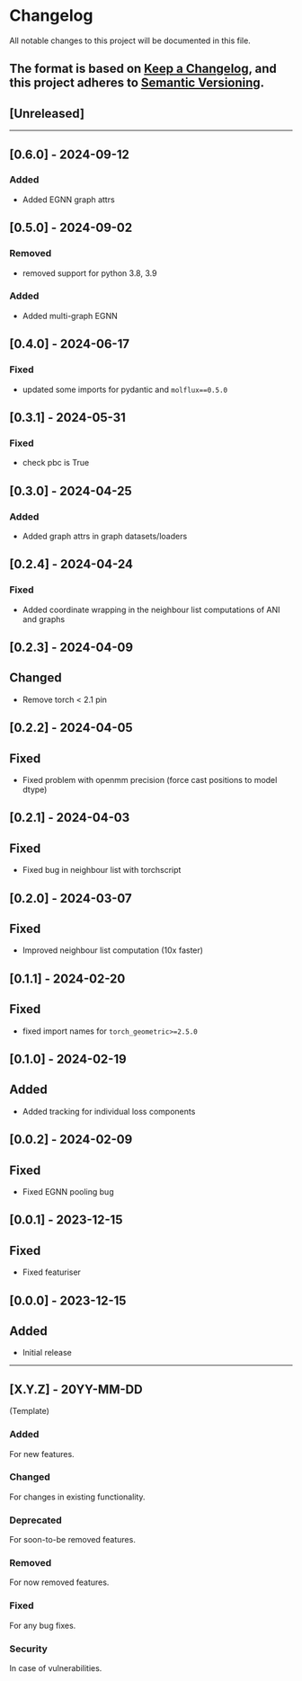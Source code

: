 # Changelog

All notable changes to this project will be documented in this file.

The format is based on [Keep a Changelog](https://keepachangelog.com/en/1.0.0/), and this project
adheres to [Semantic Versioning](https://semver.org/spec/v2.0.0.html).
---------------------------------------------------------

## [Unreleased]

---------------------------------------------------------
## [0.6.0] - 2024-09-12

### Added

* Added EGNN graph attrs

## [0.5.0] - 2024-09-02

### Removed

* removed support for python 3.8, 3.9

### Added

*  Added multi-graph EGNN

## [0.4.0] - 2024-06-17

### Fixed

* updated some imports for pydantic and `molflux==0.5.0`

## [0.3.1] - 2024-05-31

### Fixed

* check pbc is True

## [0.3.0] - 2024-04-25

### Added

* Added graph attrs in graph datasets/loaders

## [0.2.4] - 2024-04-24

### Fixed

* Added coordinate wrapping in the neighbour list computations of ANI and graphs

## [0.2.3] - 2024-04-09

## Changed

* Remove torch < 2.1 pin

## [0.2.2] - 2024-04-05

## Fixed

* Fixed problem with openmm precision (force cast positions to model dtype)

## [0.2.1] - 2024-04-03

## Fixed

* Fixed bug in neighbour list with torchscript

## [0.2.0] - 2024-03-07

## Fixed

* Improved neighbour list computation (10x faster)

## [0.1.1] - 2024-02-20

## Fixed

* fixed import names for `torch_geometric>=2.5.0`

## [0.1.0] - 2024-02-19

## Added

* Added tracking for individual loss components

## [0.0.2] - 2024-02-09

## Fixed

* Fixed EGNN pooling bug

## [0.0.1] - 2023-12-15

## Fixed

* Fixed featuriser

## [0.0.0] - 2023-12-15

## Added

* Initial release

---------------------------------------------------------

## [X.Y.Z] - 20YY-MM-DD

(Template)

### Added

For new features.

### Changed

For changes in existing functionality.

### Deprecated

For soon-to-be removed features.

### Removed

For now removed features.

### Fixed

For any bug fixes.

### Security

In case of vulnerabilities.
